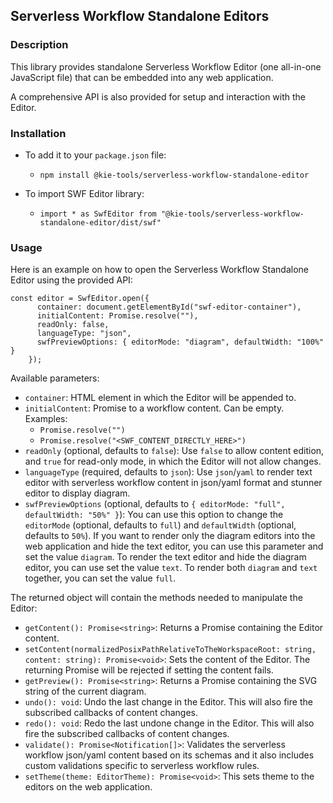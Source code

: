## Serverless Workflow Standalone Editors

### Description

This library provides standalone Serverless Workflow Editor (one all-in-one JavaScript file) that can be embedded into any web application.

A comprehensive API is also provided for setup and interaction with the Editor.

### Installation

- To add it to your `package.json` file:

  - `npm install @kie-tools/serverless-workflow-standalone-editor`

- To import SWF Editor library:

  - `import * as SwfEditor from "@kie-tools/serverless-workflow-standalone-editor/dist/swf"`

### Usage

Here is an example on how to open the Serverless Workflow Standalone Editor using the provided API:

```
const editor = SwfEditor.open({
      container: document.getElementById("swf-editor-container"),
      initialContent: Promise.resolve(""),
      readOnly: false,
      languageType: "json",
      swfPreviewOptions: { editorMode: "diagram", defaultWidth: "100%" }
    });
```

Available parameters:

- `container`: HTML element in which the Editor will be appended to.
- `initialContent`: Promise to a workflow content. Can be empty. Examples:
  - `Promise.resolve("")`
  - `Promise.resolve("<SWF_CONTENT_DIRECTLY_HERE>")`
- `readOnly` (optional, defaults to `false`): Use `false` to allow content edition, and `true` for read-only mode, in which the Editor will not allow changes.
- `languageType` (required, defaults to `json`): Use `json`/`yaml` to render text editor with serverless workflow content in json/yaml format and stunner editor to display diagram.
- `swfPreviewOptions` (optional, defaults to `{ editorMode: "full", defaultWidth: "50%" }`): You can use this option to change the `editorMode` (optional, defaults to `full`) and `defaultWidth` (optional, defaults to `50%`). If you want to render only the diagram editors into the web application and hide the text editor, you can use this parameter and set the value `diagram`. To render the text editor and hide the diagram editor, you can use set the value `text`. To render both `diagram` and `text` together, you can set the value `full`.

The returned object will contain the methods needed to manipulate the Editor:

- `getContent(): Promise<string>`: Returns a Promise containing the Editor content.
- `setContent(normalizedPosixPathRelativeToTheWorkspaceRoot: string, content: string): Promise<void>`: Sets the content of the Editor. The returning Promise will be rejected if setting the content fails.
- `getPreview(): Promise<string>`: Returns a Promise containing the SVG string of the current diagram.
- `undo(): void`: Undo the last change in the Editor. This will also fire the subscribed callbacks of content changes.
- `redo(): void`: Redo the last undone change in the Editor. This will also fire the subscribed callbacks of content changes.
- `validate(): Promise<Notification[]>`: Validates the serverless workflow json/yaml content based on its schemas and it also includes custom validations specific to serverless workflow rules.
- `setTheme(theme: EditorTheme): Promise<void>`: This sets theme to the editors on the web application.
